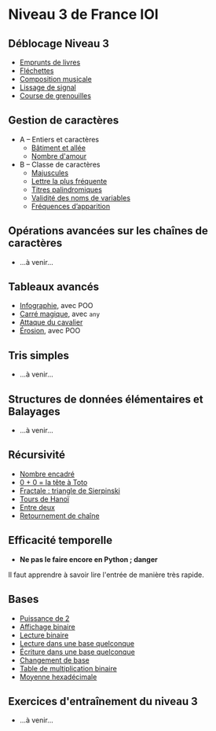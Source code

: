 # Niveau 3 de France IOI

## Déblocage Niveau 3

* [Emprunts de livres](0-Déblocage_du_niveau_3/1-emprunt_livre.html)
* [Fléchettes](0-Déblocage_du_niveau_3/2-fléchette.html)
* [Composition musicale](0-Déblocage_du_niveau_3/3-compo_musicale.html)
* [Lissage de signal](0-Déblocage_du_niveau_3/4-Lissage_de_signal.html)
* [Course de grenouilles](0-Déblocage_du_niveau_3/5-Course_de_grenouilles.html)

## Gestion de caractères

* A – Entiers et caractères
    * [Bâtiment et allée](3-gestion_caractères/a1-bât_allée.html)
    * [Nombre d'amour](3-gestion_caractères/a2-nombre_amour.html)
* B – Classe de caractères
    * [Majuscules](3-gestion_caractères/b1-Majuscules.html)
    * [Lettre la plus fréquente](3-gestion_caractères/b2-Lettre_la_plus_fréquente.html)
    * [Titres palindromiques](3-gestion_caractères/b3-Titres_palindromiques.html)
    * [Validité des noms de variables](3-gestion_caractères/b4-Validité_des_noms_de_variables.html)
    * [Fréquences d’apparition](3-gestion_caractères/b5-Fréquences_d_apparition.html)

## Opérations avancées sur les chaînes de caractères
    
* ...à venir...

## Tableaux avancés

* [Infographie](5-Tableaux_avancés/1-infographie.html), avec POO
* [Carré magique](5-Tableaux_avancés/2-carré_magique.html), avec `any`
* [Attaque du cavalier](5-Tableaux_avancés/3-attaque_cavalier.html)
* [Érosion](5-Tableaux_avancés/5-érosion.html), avec POO

## Tris simples

* ...à venir...

## Structures de données élémentaires et Balayages

* ...à venir...

## Récursivité

* [Nombre encadré](7-Récursivité/1-nombre_encadré.html)
* [0 + 0 = la tête à Toto](7-Récursivité/2-la_tête_à_Toto.html)
* [Fractale : triangle de Sierpinski](7-Récursivité/3-sierpinski.html)
* [Tours de Hanoï](7-Récursivité/4-Tours_de_Hanoï.html)
* [Entre deux](7-Récursivité/5-entre_deux.html)
* [Retournement de chaîne](7-Récursivité/6-retournement_chaîne.html)


## Efficacité temporelle

* **Ne pas le faire encore en Python ; danger**

Il faut apprendre à savoir lire l'entrée de manière très rapide.

## Bases

* [Puissance de 2](10-Bases/1-Puissance_de_2.html)
* [Affichage binaire](10-Bases/2-Affichage_binaire.html)
* [Lecture binaire](10-Bases/3-Lecture_binaire.html)
* [Lecture dans une base quelconque](10-Bases/4-Lecture_base.html)
* [Écriture dans une base quelconque](10-Bases/5-Écriture_base.html)
* [Changement de base](10-Bases/6-Changement_base.html)
* [Table de multiplication binaire](10-Bases/7-Table_de_multiplication_binaire.html)
* [Moyenne hexadécimale](10-Bases/8-Moyenne_hexadécimale.html)

## Exercices d'entraînement du niveau 3

* ...à venir...

